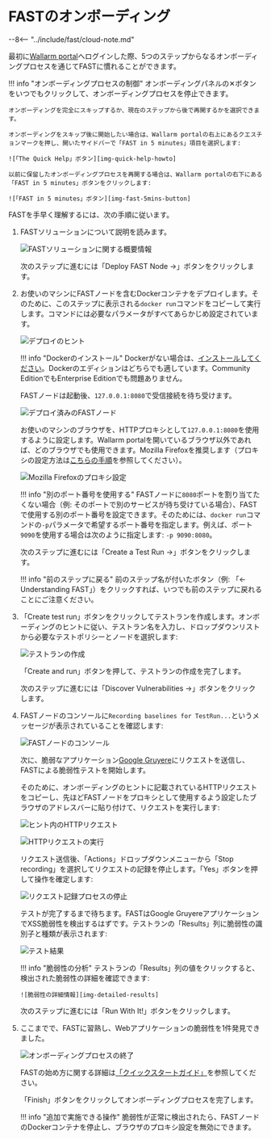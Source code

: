 [img-quick-help-howto]:     ../../images/fast/onboarding/common/1-quick-help.png
[img-fast-5mins-button]:    ../../images/fast/onboarding/common/2-fast-in-5mins.png
[img-intro]:                ../../images/fast/onboarding/common/3-intro.png
[img-deploy]:               ../../images/fast/onboarding/common/4-deploy.png
[img-cont-deployed]:        ../../images/fast/onboarding/common/5-cont-deployed.png
[img-ff-proxy-settings]:    ../../images/fast/onboarding/common/6-ff-proxy.png
[img-create-testrun]:       ../../images/fast/onboarding/common/7-create-testrun.png
[img-recording]:            ../../images/fast/onboarding/common/8-check-recording.png
[img-http-request]:         ../../images/fast/onboarding/common/9-request.png
[img-gruyere-app]:          ../../images/fast/onboarding/common/10-gruyere-app.png
[img-stop-recording]:       ../../images/fast/onboarding/common/11-stop-recording.png
[img-results]:              ../../images/fast/onboarding/common/12-detected-vuln.png
[img-detailed-results]:     ../../images/fast/onboarding/common/13-vuln-details.png
[img-finish]:               ../../images/fast/onboarding/common/14-finish.png

[link-wl-portal]:           https://us1.my.wallarm.com
[link-docker-install-docs]: https://docs.docker.com/install/overview/
[link-firefox-proxy]:       https://support.mozilla.org/en-US/kb/connection-settings-firefox
[link-gruyere-app]:         http://google-gruyere.appspot.com/
[link-qsg]:                 ../qsg/deployment-options.md

#   FASTのオンボーディング

--8<-- "../include/fast/cloud-note.md"

 最初に[Wallarm portal][link-wl-portal]へログインした際、5つのステップからなるオンボーディングプロセスを通じてFASTに慣れることができます。

!!! info "オンボーディングプロセスの制御"
    オンボーディングパネルの✕ボタンをいつでもクリックして、オンボーディングプロセスを停止できます。
    
    オンボーディングを完全にスキップするか、現在のステップから後で再開するかを選択できます。
    
    オンボーディングをスキップ後に開始したい場合は、Wallarm portalの右上にあるクエスチョンマークを押し、開いたサイドバーで「FAST in 5 minutes」項目を選択します:            
    
    ![「The Quick Help」ボタン][img-quick-help-howto]
    
    以前に保留したオンボーディングプロセスを再開する場合は、Wallarm portalの右下にある「FAST in 5 minutes」ボタンをクリックします:
    
    ![「FAST in 5 minutes」ボタン][img-fast-5mins-button]

FASTを手早く理解するには、次の手順に従います。
1.  FASTソリューションについて説明を読みます。
    
    ![FASTソリューションに関する概要情報][img-intro]
    
    次のステップに進むには「Deploy FAST Node →」ボタンをクリックします。
    
2.  お使いのマシンにFASTノードを含むDockerコンテナをデプロイします。そのために、このステップに表示される`docker run`コマンドをコピーして実行します。コマンドには必要なパラメータがすべてあらかじめ設定されています。
    
    ![デプロイのヒント][img-deploy]
    
    !!! info "Dockerのインストール"
        Dockerがない場合は、[インストールしてください][link-docker-install-docs]。Dockerのエディションはどちらでも適しています。Community EditionでもEnterprise Editionでも問題ありません。
    
    FASTノードは起動後、`127.0.0.1:8080`で受信接続を待ち受けます。
    
    ![デプロイ済みのFASTノード][img-cont-deployed]

    お使いのマシンのブラウザを、HTTPプロキシとして`127.0.0.1:8080`を使用するように設定します。Wallarm portalを開いているブラウザ以外であれば、どのブラウザでも使用できます。Mozilla Firefoxを推奨します（プロキシの設定方法は[こちらの手順][link-firefox-proxy]を参照してください）。
    
    ![Mozilla Firefoxのプロキシ設定][img-ff-proxy-settings]
    
    !!! info "別のポート番号を使用する"
        FASTノードに`8080`ポートを割り当てたくない場合（例: そのポートで別のサービスが待ち受けている場合）、FASTで使用する別のポート番号を設定できます。そのためには、`docker run`コマンドの`-p`パラメータで希望するポート番号を指定します。例えば、ポート`9090`を使用する場合は次のように指定します: `-p 9090:8080`。
    
    次のステップに進むには「Create a Test Run →」ボタンをクリックします。
    
    !!! info "前のステップに戻る"
        前のステップ名が付いたボタン（例: 「← Understanding FAST」）をクリックすれば、いつでも前のステップに戻れることにご注意ください。
   
3.  「Create test run」ボタンをクリックしてテストランを作成します。オンボーディングのヒントに従い、テストラン名を入力し、ドロップダウンリストから必要なテストポリシーとノードを選択します:

    ![テストランの作成][img-create-testrun]
    
    「Create and run」ボタンを押して、テストランの作成を完了します。
    
    次のステップに進むには「Discover Vulnerabilities →」ボタンをクリックします。
    
4.  FASTノードのコンソールに`Recording baselines for TestRun...`というメッセージが表示されていることを確認します:
    
    ![FASTノードのコンソール][img-recording]
    
    次に、脆弱なアプリケーション[Google Gruyere][link-gruyere-app]にリクエストを送信し、FASTによる脆弱性テストを開始します。
    
    そのために、オンボーディングのヒントに記載されているHTTPリクエストをコピーし、先ほどFASTノードをプロキシとして使用するよう設定したブラウザのアドレスバーに貼り付けて、リクエストを実行します:
    
    ![ヒント内のHTTPリクエスト][img-http-request]
    
    ![HTTPリクエストの実行][img-gruyere-app]
    
    リクエスト送信後、「Actions」ドロップダウンメニューから「Stop recording」を選択してリクエストの記録を停止します。「Yes」ボタンを押して操作を確定します:
    
    ![リクエスト記録プロセスの停止][img-stop-recording]
    
    テストが完了するまで待ちます。FASTはGoogle GruyereアプリケーションでXSS脆弱性を検出するはずです。テストランの「Results」列に脆弱性の識別子と種類が表示されます:
    
    ![テスト結果][img-results]
    
    !!! info "脆弱性の分析"
        テストランの「Results」列の値をクリックすると、検出された脆弱性の詳細を確認できます:
        
        ![脆弱性の詳細情報][img-detailed-results]
    
    次のステップに進むには「Run With It!」ボタンをクリックします。
    
5.  ここまでで、FASTに習熟し、Webアプリケーションの脆弱性を1件発見できました。
    
    ![オンボーディングプロセスの終了][img-finish]
    
    FASTの始め方に関する詳細は[「クイックスタートガイド」][link-qsg]を参照してください。
    
    「Finish」ボタンをクリックしてオンボーディングプロセスを完了します。
    
    !!! info "追加で実施できる操作"
        脆弱性が正常に検出されたら、FASTノードのDockerコンテナを停止し、ブラウザのプロキシ設定を無効にできます。